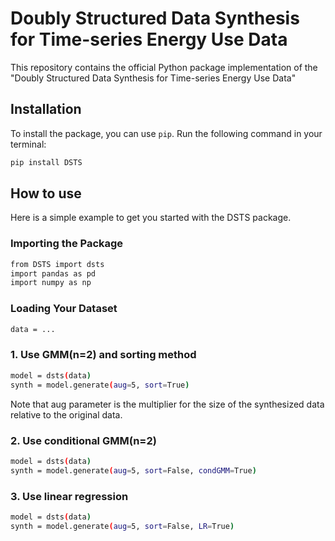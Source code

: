 # Doubly Structured Data Synthesis for Time-series Energy Use Data

This repository contains the official Python package implementation of the "Doubly Structured Data Synthesis for Time-series Energy Use Data" 

## Installation
To install the package, you can use `pip`. Run the following command in your terminal:

```bash
pip install DSTS
```

## How to use
Here is a simple example to get you started with the DSTS package.

### Importing the Package

```bash
from DSTS import dsts
import pandas as pd
import numpy as np
```

### Loading Your Dataset
```bash
data = ...
```

### 1. Use GMM(n=2) and sorting method
```bash
model = dsts(data)
synth = model.generate(aug=5, sort=True)
```
Note that aug parameter is the multiplier for the size of the synthesized data relative to the original data.

### 2. Use conditional GMM(n=2)
```bash
model = dsts(data)
synth = model.generate(aug=5, sort=False, condGMM=True)
```

### 3. Use linear regression
```bash
model = dsts(data)
synth = model.generate(aug=5, sort=False, LR=True)
```